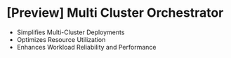 # [Preview] Multi Cluster Orchestrator

* Simplifies Multi-Cluster Deployments
* Optimizes Resource Utilization
* Enhances Workload Reliability and Performance
